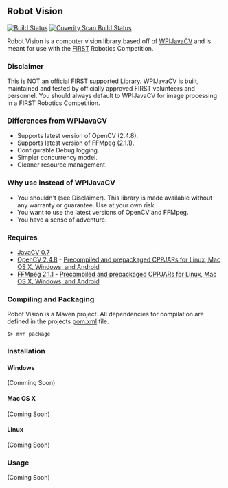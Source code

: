 ## Robot Vision

[![Build Status](https://travis-ci.org/frc-team-342/frc-team342-robot-vision.png?branch=master)](https://travis-ci.org/frc-team-342/frc-team342-robot-vision)
[![Coverity Scan Build Status](https://scan.coverity.com/projects/1372/badge.svg)](https://scan.coverity.com/projects/1372)

Robot Vision is a computer vision library based off of [WPIJavaCV](http://firstforge.wpi.edu/integration/viewcvs/viewcvs.cgi/trunk/WPIJavaCV/?root=smart_dashboard&system=exsy1002) and is meant for use with the [FIRST](http://www.usfirst.org) Robotics Competition.

### Disclaimer

This is NOT an official FIRST supported Library.  WPIJavaCV is built, maintained and tested by officially approved FIRST volunteers and personnel.  You should always default to WPIJavaCV for image processing in a FIRST Robotics Competition.

### Differences from WPIJavaCV

* Supports latest version of OpenCV (2.4.8).
* Supports latest version of FFMpeg (2.1.1).
* Configurable Debug logging.
* Simpler concurrency model.
* Cleaner resource management.

### Why use instead of WPIJavaCV

* You shouldn't (see Disclaimer).  This library is made available without any warranty or guarantee.  Use at your own risk.
* You want to use the latest versions of OpenCV and FFMpeg.
* You have a sense of adventure.

### Requires

* [JavaCV 0.7](https://code.google.com/p/javacv/)
* [OpenCV 2.4.8](http://sourceforge.net/projects/opencvlibrary/files/) - [Precompiled and prepackaged CPPJARs for Linux, Mac OS X, Windows, and Android](http://code.google.com/p/javacv/downloads/list)
* [FFMpeg 2.1.1](http://ffmpeg.org/download.html) - [Precompiled and prepackaged CPPJARs for Linux, Mac OS X, Windows, and Android](http://code.google.com/p/javacv/downloads/list)

### Compiling and Packaging

Robot Vision is a Maven project.  All dependencies for compilation are defined in the projects [pom.xml](pom.xml) file.

```
$> mvn package
```

### Installation

#### Windows

(Comming Soon)

#### Mac OS X

(Coming Soon)

#### Linux

(Coming Soon)

### Usage

(Coming Soon)
